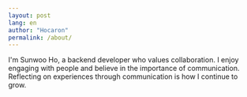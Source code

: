 ```yaml
---
layout: post
lang: en
author: "Hocaron"
permalink: /about/
---
```


I'm Sunwoo Ho, a backend developer who values collaboration. I enjoy engaging with people and believe in the importance of communication.  
Reflecting on experiences through communication is how I continue to grow.

